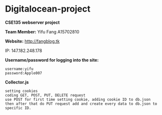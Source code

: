 # Digitalocean-project
**CSE135 webserver project**

**Team Member:** Yifu Fang      A15702810


**Website:** http://fangblog.tk

IP: 147.182.248.178


**Username/password for logging into the site:**

    username:yifu
    password:Apple007


**Collector.js**

    setting cookies
    coding GET, POST, PUT, DELETE request
    use POST for first time setting cookie, adding cookie ID to db.json
    then after that do PUT request add and create every data to db.json to specific ID.
